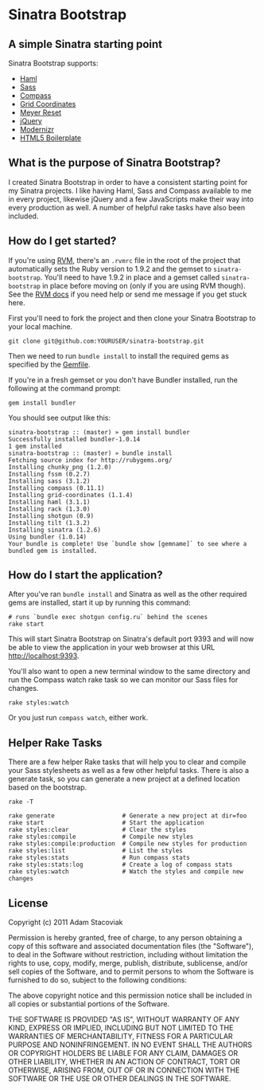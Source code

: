 # Sinatra Bootstrap

## A simple Sinatra starting point

Sinatra Bootstrap supports:

* [Haml](http://haml-lang.com/)
* [Sass](http://sass-lang.com/)
* [Compass](https://github.com/chriseppstein/compass)
* [Grid Coordinates](https://github.com/adamstac/grid-coordinates)
* [Meyer Reset](https://github.com/adamstac/meyer-reset)
* [jQuery](http://jquery.com/)
* [Modernizr](http://www.modernizr.com/)
* [HTML5 Boilerplate](http://html5boilerplate.com/)

## What is the purpose of Sinatra Bootstrap?

I created Sinatra Bootstrap in order to have a consistent starting point for my Sinatra projects. I like having Haml, Sass and Compass available to me in every project, likewise jQuery and a few JavaScripts make their way into every production as well. A number of helpful rake tasks have also been included.

## How do I get started?

If you're using [RVM](https://rvm.beginrescueend.com/), there's an `.rvmrc` file in the root of the project that automatically sets the Ruby version to 1.9.2 and the gemset to `sinatra-bootstrap`. You'll need to have 1.9.2 in place and a gemset called `sinatra-bootstrap` in place before moving on (only if you are using RVM though). See the [RVM docs](http://beginrescueend.com/rubies/docs/) if you need help or send me message if you get stuck here.

First you'll need to fork the project and then clone your Sinatra Bootstrap to your local machine.

    git clone git@github.com:YOURUSER/sinatra-bootstrap.git

Then we need to run `bundle install` to install the required gems as specified by the [Gemfile](https://github.com/adamstac/sinatra-bootstrap/blob/master/Gemfile).

If you're in a fresh gemset or you don't have Bundler installed, run the following at the command prompt:

    gem install bundler
    
You should see output like this:

    sinatra-bootstrap :: (master) » gem install bundler
    Successfully installed bundler-1.0.14
    1 gem installed
    sinatra-bootstrap :: (master) » bundle install
    Fetching source index for http://rubygems.org/
    Installing chunky_png (1.2.0) 
    Installing fssm (0.2.7) 
    Installing sass (3.1.2) 
    Installing compass (0.11.1) 
    Installing grid-coordinates (1.1.4) 
    Installing haml (3.1.1) 
    Installing rack (1.3.0) 
    Installing shotgun (0.9) 
    Installing tilt (1.3.2) 
    Installing sinatra (1.2.6) 
    Using bundler (1.0.14) 
    Your bundle is complete! Use `bundle show [gemname]` to see where a bundled gem is installed.

## How do I start the application?

After you've ran `bundle install` and Sinatra as well as the other required gems are installed, start it up by running this command:

    # runs `bundle exec shotgun config.ru` behind the scenes
    rake start

This will start Sinatra Bootstrap on Sinatra's default port 9393 and will now be able to view the application in your web browser at this URL [http://localhost:9393](http://localhost:9393).

You'll also want to open a new terminal window to the same directory and run the Compass watch rake task so we can monitor our Sass files for changes.

    rake styles:watch

Or you just run `compass watch`, either work.

## Helper Rake Tasks

There are a few helper Rake tasks that will help you to clear and compile your Sass stylesheets as well as a few other helpful tasks. There is also a generate task, so you can generate a new project at a defined location based on the bootstrap.

    rake -T
    
    rake generate                   # Generate a new project at dir=foo
    rake start                      # Start the application
    rake styles:clear               # Clear the styles
    rake styles:compile             # Compile new styles
    rake styles:compile:production  # Compile new styles for production
    rake styles:list                # List the styles
    rake styles:stats               # Run compass stats
    rake styles:stats:log           # Create a log of compass stats
    rake styles:watch               # Watch the styles and compile new changes

## License

Copyright (c) 2011 Adam Stacoviak

Permission is hereby granted, free of charge, to any person obtaining a copy of this software and associated documentation files (the "Software"), to deal in the Software without restriction, including without limitation the rights to use, copy, modify, merge, publish, distribute, sublicense, and/or sell copies of the Software, and to permit persons to whom the Software is furnished to do so, subject to the following conditions:

The above copyright notice and this permission notice shall be included in all copies or substantial portions of the Software.

THE SOFTWARE IS PROVIDED "AS IS", WITHOUT WARRANTY OF ANY KIND, EXPRESS OR IMPLIED, INCLUDING BUT NOT LIMITED TO THE WARRANTIES OF MERCHANTABILITY, FITNESS FOR A PARTICULAR PURPOSE AND NONINFRINGEMENT. IN NO EVENT SHALL THE AUTHORS OR COPYRIGHT HOLDERS BE LIABLE FOR ANY CLAIM, DAMAGES OR OTHER LIABILITY, WHETHER IN AN ACTION OF CONTRACT, TORT OR OTHERWISE, ARISING FROM, OUT OF OR IN CONNECTION WITH THE SOFTWARE OR THE USE OR OTHER DEALINGS IN THE SOFTWARE.